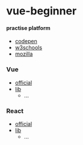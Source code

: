 # vue-beginner




#### practise platform

* [codepen](https://codepen.io/trending)
* [w3schools](https://www.w3schools.com/)
* [mozilla](https://developer.mozilla.org/zh-CN/)

### Vue
* [official](https://cn.vuejs.org/)
* [lib](https://vuejsexamples.com/tag/search/)
  * ...

### React 
* [official](https://zh-hans.reactjs.org/)
* [lib](https://react.parts/)
    * ...
